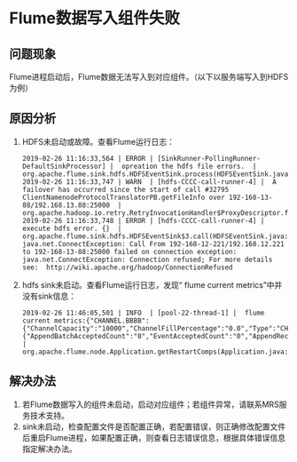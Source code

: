 # Flume数据写入组件失败<a name="ZH-CN_TOPIC_0181626573"></a>

## 问题现象<a name="zh-cn_topic_0167275855_section15297192419276"></a>

Flume进程启动后，Flume数据无法写入到对应组件。（以下以服务端写入到HDFS为例）

## 原因分析<a name="zh-cn_topic_0167275855_section11464274299"></a>

1.  HDFS未启动或故障。查看Flume运行日志：

    ```
    2019-02-26 11:16:33,564 | ERROR | [SinkRunner-PollingRunner-DefaultSinkProcessor] |  opreation the hdfs file errors.  | org.apache.flume.sink.hdfs.HDFSEventSink.process(HDFSEventSink.java:414)
    2019-02-26 11:16:33,747 | WARN  | [hdfs-CCCC-call-runner-4] |  A failover has occurred since the start of call #32795 ClientNamenodeProtocolTranslatorPB.getFileInfo over 192-168-13-88/192.168.13.88:25000  | org.apache.hadoop.io.retry.RetryInvocationHandler$ProxyDescriptor.failover(RetryInvocationHandler.java:220)
    2019-02-26 11:16:33,748 | ERROR | [hdfs-CCCC-call-runner-4] |  execute hdfs error. {}  | org.apache.flume.sink.hdfs.HDFSEventSink$3.call(HDFSEventSink.java:744)
    java.net.ConnectException: Call From 192-168-12-221/192.168.12.221 to 192-168-13-88:25000 failed on connection exception: java.net.ConnectException: Connection refused; For more details see:  http://wiki.apache.org/hadoop/ConnectionRefused
    ```

2.  hdfs sink未启动。查看Flume运行日志，发现“ flume current metrics”中并没有sink信息：

    ```
    2019-02-26 11:46:05,501 | INFO  | [pool-22-thread-1] |  flume current metrics:{"CHANNEL.BBBB":{"ChannelCapacity":"10000","ChannelFillPercentage":"0.0","Type":"CHANNEL","ChannelStoreSize":"0","EventProcessTimedelta":"0","EventTakeSuccessCount":"0","ChannelSize":"0","EventTakeAttemptCount":"0","StartTime":"1551152734999","EventPutAttemptCount":"0","EventPutSuccessCount":"0","StopTime":"0"},"SOURCE.AAAA":{"AppendBatchAcceptedCount":"0","EventAcceptedCount":"0","AppendReceivedCount":"0","MonTime":"0","StartTime":"1551152735503","AppendBatchReceivedCount":"0","EventReceivedCount":"0","Type":"SOURCE","TotalFilesCount":"1001","SizeAcceptedCount":"0","UpdateTime":"605410241202740","AppendAcceptedCount":"0","OpenConnectionCount":"0","MovedFilesCount":"1001","StopTime":"0"}}  | org.apache.flume.node.Application.getRestartComps(Application.java:467)
    ```


## 解决办法<a name="zh-cn_topic_0167275855_section2676132610357"></a>

1.  若Flume数据写入的组件未启动，启动对应组件；若组件异常，请联系MRS服务技术支持。
2.  sink未启动，检查配置文件是否配置正确，若配置错误，则正确修改配置文件后重启Flume进程，如果配置正确，则查看日志错误信息，根据具体错误信息指定解决办法。

